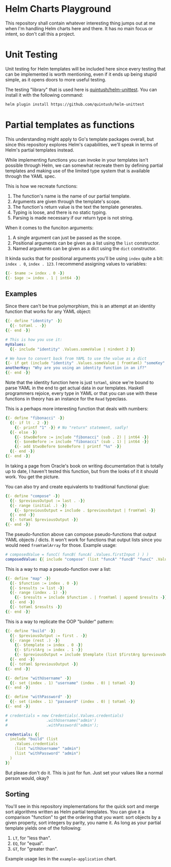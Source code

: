 # Helm Charts Playground

This repository shall contain whatever interesting thing jumps out at me when
I'm handling Helm charts here and there. It has no main focus or intent, so
don't call this a project.

# Unit Testing

Unit testing for Helm templates will be included here since every testing that
can be implemented is worth mentioning, even if it ends up being stupid simple,
as it opens doors to more useful testing.

The testing "library" that is used here is [quintush/helm-unittest][quintush].
You can install it with the following command:

```sh
helm plugin install https://github.com/quintush/helm-unittest
```

[quintush]: https://github.com/quintush/helm-unittest

# Partial templates as functions

This understanding might apply to Go's template packages overall, but since this
repository explores Helm's capabilities, we'll speak in terms of Helm's partial
templates instead.

While implementing functions you can invoke in your templates isn't possible
through Helm, we can somewhat recreate them by defining partial templates and
making use of the limited type system that is available through the YAML spec.

This is how we recreate functions:

1. The function's name is the name of our partial template.
2. Arguments are given through the template's scope.
3. The function's return value is the text the template generates.
4. Typing is loose, and there is no static typing.
5. Parsing is made necessary if our return type is not string. 

When it comes to the funciton arguments:

1. A single argument can just be passed as the scope.
2. Positional arguments can be given as a list using the `list` constructor.
3. Named arguments can be given as a dict using the `dict` constructor.

It kinda sucks that for positional arguments you'll be using `index` quite a
bit: `index . 0`, `index . 123`. I recommend assigning values to variables:

```yaml
{{- $name := index . 0 -}}
{{- $age := index . 1 | int64 -}}
```

## Examples

Since there can't be true polymorphism, this is an attempt at an identity
function that works for any YAML object:

```yaml
{{- define "identity" -}}
  {{- toYaml . -}}
{{- end -}}

# This is how you use it:
myValues:
  {{- include "identity" .Values.someValue | nindent 2 }}

# We have to convert back from YAML to use the value as a dict
{{- if get (include "identity" .Values.someValue | fromYaml) "someKey" | eq "someString" -}}
anotherKey: "Why are you using an identity function in an if?"
{{- end -}}
```

Note that the identity function here is just `toYaml`, since we're bound to
parse YAML in the end to get actual data in our templates. Haskell programmers
rejoice, every type in YAML or that you can use with these functions in theory
has an instance for the `Read` typeclass.

This is a perhaps more interesting function that deals with numbers:

```yaml
{{- define "fibonacci" -}}
  {{- if lt . 2 -}}
    {{- printf "1" -}} # No "return" statement, sadly!
  {{- else -}}
    {{- $twoBefore := include "fibonacci" (sub . 2) | int64 -}}
    {{- $oneBefore := include "fibonacci" (sub . 1) | int64 -}}
    {{- add $twoBefore $oneBefore | printf "%s" -}}
  {{- end -}}
{{- end -}}
```

In taking a page from Oracle's book on writing documentation that is totally up
to date, I haven't tested this function, but from the looks of it it should
work. You get the picture.

You can also try and create equivalents to traditional functional glue:

```yaml
{{- define "compose" -}}
  {{- $previousOutput := last . -}}
  {{- range (initial .) -}}
    {{- $previousOutput = include . $previousOutput | fromYaml -}}
  {{- end -}}
  {{- toYaml $previousOutput -}}
{{- end -}}
```

The pseudo-function above can compose pseudo-functions that output YAML objects
/ dicts. It won't work for functions that output lists since you would need
`fromYamlArray` for those. Example usage:

```yaml
# composedValue = funcC( funcB( funcA( .Values.firstInput ) ) )
composedValue: {{ include "compose" (list "funcA" "funcB" "funcC" .Values.firstInput }}
```

This is a way to map a pseudo-function over a list:

```yaml
{{- define "map" -}}
  {{- $function := index . 0 -}}
  {{- $results := list -}}
  {{- range (index . 1) -}}
    {{- $results = include $function . | fromYaml | append $results -}}
  {{- end -}}
  {{- toYaml $results -}}
{{- end -}}
```

This is a way to replicate the OOP "builder" pattern:

```yaml
{{- define "build" -}}
  {{- $previousOutput := first . -}}
  {{- range (rest .) -}}
    {{- $template := index . 0 -}}
    {{- $firstArg := index . 1 -}}
    {{- $previousOutput = include $template (list $firstArg $previousOutput) | fromYaml -}}
  {{- end -}}
  {{- toYaml $previousOutput -}}
{{- end -}}

{{- define "withUsername" -}}
  {{- set (index . 1) "username" (index . 0) | toYaml -}}
{{- end -}}

{{- define "withPassword" -}}
  {{- set (index . 1) "password" (index . 0) | toYaml -}}
{{- end -}}

# credentials = new Credentials(.Values.credentials)
#                 .withUsername("admin')
#                 .withPassword("admin');

credentials: {{
  include "build" (list
    .Values.credentials
    (list "withUsername" "admin")
    (list "withPassword" "admin")
  )
}}
```

But please don't do it. This is just for fun. Just set your values like a
normal person would, okay?

## Sorting

You'll see in this repository implementations for the quick sort and merge sort
algorithms written as Helm partial templates. You can give it a comparison
"function" to get the ordering that you want: sort objects by a given property,
sort integers by parity, you name it. As long as your partial template yields
one of the following:

1. `LT`, for "less than".
2. `EQ`, for "equal".
3. `GT`, for "greater than".

Example usage lies in the `example-application` chart.
